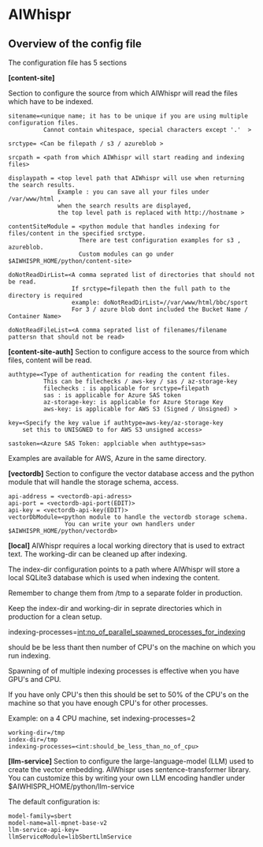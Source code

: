 
# AIWhispr

## Overview of the config file

The configuration file has 5 sections

**[content-site]**

Section to configure the source from which AIWhispr will read the files which have to be indexed. 
```
sitename=<unique name; it has to be unique if you are using multiple configuration files. 
          Cannot contain whitespace, special characters except '.'  >

srctype= <Can be filepath / s3 / azureblob >

srcpath = <path from which AIWhispr will start reading and indexing files>

displaypath = <top level path that AIWhispr will use when returning the search results. 
              Example : you can save all your files under /var/www/html , 
              when the search results are displayed, 
              the top level path is replaced with http://hostname >

contentSiteModule = <python module that handles indexing for files/content in the specified srctype.
                    There are test configuration examples for s3 , azureblob. 
                    Custom modules can go under $AIWHISPR_HOME/python/content-site>

doNotReadDirList=<A comma seprated list of directories that should not be read.
                  If srctype=filepath then the full path to the directory is required
                  example: doNotReadDirList=//var/www/html/bbc/sport
                  For 3 / azure blob dont included the Bucket Name / Container Name>

doNotReadFileList=<A comma seprated list of filenames/filename pattersn that should not be read>
```

**[content-site-auth]**
Section to configure access to the source from which files, content will be read.

```
authtype=<Type of authentication for reading the content files. 
          This can be filechecks / aws-key / sas / az-storage-key 
          filechecks : is applicable for srctype=filepath
          sas : is applicable for Azure SAS token
          az-storage-key: is applicable for Azure Storage Key
          aws-key: is applicable for AWS S3 (Signed / Unsigned) >

key=<Specify the key value if authtype=aws-key/az-storage-key
    set this to UNISGNED to for AWS S3 unsigned access>

sastoken=<Azure SAS Token: applciable when authtype=sas>
```

Examples are available for AWS, Azure in the same directory.

**[vectordb]**
Section to configure the vector database access and the python module that will handle the storage schema, access.

```
api-address = <vectordb-api-adress>
api-port = <vectordb-api-port(EDIT)>
api-key = <vectordb-api-key(EDIT)>
vectorDbModule=<python module to handle the vectordb storage schema. 
                You can write your own handlers under $AIWHISPR_HOME/python/vectordb>
```

**[local]**
AIWhispr requires a local working directory that is used to extract text.
The working-dir can be cleaned up after indexing.

The index-dir configuration points to a path where AIWhispr will store a local SQLite3 database which is used when indexing the content. 

Remember to change them from /tmp to a separate folder in production. 

Keep the index-dir and working-dir in seprate directories which in production for a clean setup.

indexing-processes=<int:no_of_parallel_spawned_processes_for_indexing>

should be be less thant then number of CPU's on the machine on which you run indexing.

Spawning of of multiple indexing processes is effective when you have GPU's and CPU.

If you have only CPU's  then this should be set to 50% of the CPU's on the machine so that you have enough CPU's for other processes.

Example: on a 4 CPU machine, set  indexing-processes=2
```
working-dir=/tmp
index-dir=/tmp
indexing-processes=<int:should_be_less_than_no_of_cpu>
```

**[llm-service]**
Section to configure the large-language-model (LLM) used to create the vector embedding. 
AIWhispr uses sentence-transformer library.
You can customize this by writing your own LLM encoding handler under $AIWHISPR_HOME/python/llm-service

The default configuration is:

```
model-family=sbert
model-name=all-mpnet-base-v2
llm-service-api-key=
llmServiceModule=libSbertLlmService
```
